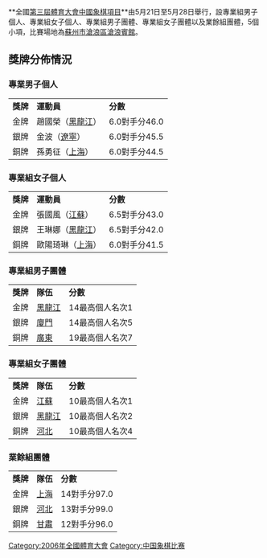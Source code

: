 **全國[第三屆體育大會](../Page/第三屆全國體育大會.md "wikilink")[中國象棋項目](../Page/中國象棋.md "wikilink")**由5月21日至5月28日舉行，設專業組男子個人、專業組女子個人、專業組男子團體、專業組女子團體以及業餘組團體，5個小項，比賽場地為[蘇州市滄浪區滄浪賓館](../Page/蘇州市滄浪區滄浪賓館.md "wikilink")。

## 獎牌分佈情況

### 專業男子個人

|        |                                       |            |
| ------ | ------------------------------------- | ---------- |
| **獎牌** | **運動員**                               | **分數**     |
| 金牌     | 趙國榮（[黑龍江](../Page/黑龍江.md "wikilink")） | 6.0對手分46.0 |
| 銀牌     | 金波（[遼寧](../Page/遼寧.md "wikilink")）    | 6.0對手分45.5 |
| 銅牌     | 孫勇征（[上海](../Page/上海.md "wikilink")）   | 6.0對手分44.5 |

### 專業組女子個人

|        |                                       |            |
| ------ | ------------------------------------- | ---------- |
| **獎牌** | **運動員**                               | **分數**     |
| 金牌     | 張國風（[江蘇](../Page/江蘇.md "wikilink")）   | 6.5對手分43.0 |
| 銀牌     | 王琳娜（[黑龍江](../Page/黑龍江.md "wikilink")） | 6.5對手分42.0 |
| 銅牌     | 歐陽琦琳（[上海](../Page/上海.md "wikilink")）  | 6.0對手分41.5 |

### 專業組男子團體

|        |                                  |           |
| ------ | -------------------------------- | --------- |
| **獎牌** | **隊伍**                           | **分數**    |
| 金牌     | [黑龍江](../Page/黑龍江.md "wikilink") | 14最高個人名次1 |
| 銀牌     | [廈門](../Page/廈門.md "wikilink")   | 14最高個人名次5 |
| 銅牌     | [廣東](../Page/廣東.md "wikilink")   | 19最高個人名次7 |

### 專業組女子團體

|        |                                  |           |
| ------ | -------------------------------- | --------- |
| **獎牌** | **隊伍**                           | **分數**    |
| 金牌     | [江蘇](../Page/江蘇.md "wikilink")   | 10最高個人名次1 |
| 銀牌     | [黑龍江](../Page/黑龍江.md "wikilink") | 10最高個人名次2 |
| 銅牌     | [河北](../Page/河北.md "wikilink")   | 10最高個人名次4 |

### 業餘組團體

|        |                                |           |
| ------ | ------------------------------ | --------- |
| **獎牌** | **隊伍**                         | **分數**    |
| 金牌     | [上海](../Page/上海.md "wikilink") | 14對手分97.0 |
| 銀牌     | [河北](../Page/河北.md "wikilink") | 13對手分99.0 |
| 銅牌     | [甘肅](../Page/甘肅.md "wikilink") | 12對手分96.0 |

[Category:2006年全國體育大會](https://zh.wikipedia.org/wiki/Category:2006年全國體育大會 "wikilink")
[Category:中国象棋比赛](https://zh.wikipedia.org/wiki/Category:中国象棋比赛 "wikilink")